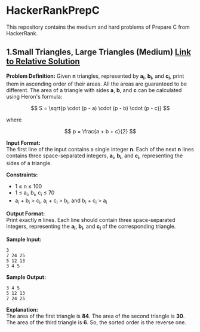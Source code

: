 # HackerRankPrepC

This repository contains the medium and hard problems of Prepare C from HackerRank.

## 1.Small Triangles, Large Triangles (Medium) [Link to Relative Solution](smallLargeTriangles.c)

**Problem Definition:** Given **n** triangles, represented by **a<sub>i</sub>**, **b<sub>i</sub>**, and **c<sub>i</sub>**, print them in ascending order of their areas. All the areas are guaranteed to be different. The area of a triangle with sides **a**, **b**, and **c** can be calculated using Heron's formula:

$$ S = \sqrt{p \cdot (p - a) \cdot (p - b) \cdot (p - c)} $$

where 

$$ p = \frac{a + b + c}{2} $$ 


**Input Format:**  
The first line of the input contains a single integer **n**. Each of the next **n** lines contains three space-separated integers, **a<sub>i</sub>**, **b<sub>i</sub>**, and **c<sub>i</sub>**, representing the sides of a triangle.

**Constraints:**  
- 1 ≤ n ≤ 100
- 1 ≤ a<sub>i</sub>, b<sub>i</sub>, c<sub>i</sub> ≤ 70
- a<sub>i</sub> + b<sub>i</sub> > c<sub>i</sub>, a<sub>i</sub> + c<sub>i</sub> > b<sub>i</sub>, and b<sub>i</sub> + c<sub>i</sub> > a<sub>i</sub>

**Output Format:**  
Print exactly **n** lines. Each line should contain three space-separated integers, representing the **a<sub>i</sub>**, **b<sub>i</sub>**, and **c<sub>i</sub>** of the corresponding triangle.

**Sample Input:**

```
3
7 24 25
5 12 13
3 4 5
```

**Sample Output:**

```
3 4 5
5 12 13
7 24 25
```

**Explanation:**  
The area of the first triangle is **84**. The area of the second triangle is **30**. The area of the third triangle is **6**.  So, the sorted order is the reverse one.
